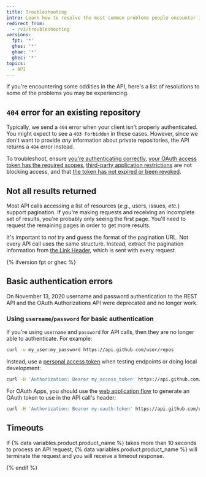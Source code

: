 ```yaml
---
title: Troubleshooting
intro: Learn how to resolve the most common problems people encounter in the REST API.
redirect_from:
  - /v3/troubleshooting
versions:
  fpt: '*'
  ghes: '*'
  ghae: '*'
  ghec: '*'
topics:
  - API
---
```




If you're encountering some oddities in the API, here's a list of resolutions to
some of the problems you may be experiencing.

## `404` error for an existing repository

Typically, we send a `404` error when your client isn't properly authenticated.
You might expect to see a `403 Forbidden` in these cases. However, since we don't
want to provide _any_ information about private repositories, the API returns a
`404` error instead.

To troubleshoot, ensure [you're authenticating correctly](/guides/getting-started/), [your OAuth access token has the required scopes](/apps/building-oauth-apps/understanding-scopes-for-oauth-apps/), [third-party application restrictions][oap-guide] are not blocking access, and that [the token has not expired or been revoked](/github/authenticating-to-github/keeping-your-account-and-data-secure/token-expiration-and-revocation).

## Not all results returned

Most API calls accessing a list of resources (_e.g._, users, issues, _etc._) support
pagination. If you're making requests and receiving an incomplete set of results, you're
probably only seeing the first page. You'll need to request the remaining pages
in order to get more results.

It's important to *not* try and guess the format of the pagination URL. Not every
API call uses the same structure. Instead, extract the pagination information from
[the Link Header](/rest#pagination), which is sent with every request.

[oap-guide]: https://developer.github.com/changes/2015-01-19-an-integrators-guide-to-organization-application-policies/

{% ifversion fpt or ghec %}
## Basic authentication errors

On November 13, 2020 username and password authentication to the REST API and the OAuth Authorizations API were deprecated and no longer work.

### Using `username`/`password` for basic authentication

If you're using `username` and `password` for API calls, then they are no longer able to authenticate. For example:

```bash
curl -u my_user:my_password https://api.github.com/user/repos
```

Instead, use a [personal access token](/github/authenticating-to-github/creating-a-personal-access-token-for-the-command-line) when testing endpoints or doing local development:

```bash
curl -H 'Authorization: Bearer my_access_token' https://api.github.com/user/repos
```

For OAuth Apps, you should use the [web application flow](/apps/building-oauth-apps/authorizing-oauth-apps/#web-application-flow) to generate an OAuth token to use in the API call's header:

```bash
curl -H 'Authorization: Bearer my-oauth-token' https://api.github.com/user/repos
```

## Timeouts

If  {% data variables.product.product_name %} takes more than 10 seconds to process an API request, {% data variables.product.product_name %} will terminate the request and you will receive a timeout response.

{% endif %}
